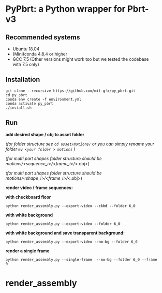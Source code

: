 # PyPbrt: a Python wrapper for Pbrt-v3

## Recommended systems
- Ubuntu 18.04
- (Mini)conda 4.8.4 or higher
- GCC 7.5 (Other versions might work too but we tested the codebase with 7.5 only)

## Installation
```
git clone --recursive https://github.com/mit-gfx/py_pbrt.git
cd py_pbrt
conda env create -f environment.yml
conda activate py_pbrt
./install.sh
```

## Run
**add desired shape / obj to asset folder**

*(for folder structure see `cd asset/motions/` or you can simply rename your folder `mv <your folder > motions` )*

*(for multi part shapes folder structure should be motions/<sequence_i>/<frame_i>/<*.obj>)

*(for multi part shapes folder structure should be motions/<shape_i>/<frame_i>/<*.obj>)

**render video / frame sequences:**

**with checkboard floor**
```
python render_assembly.py --export-video --ckbd --folder 6_0
```

**with white background**
```
python render_assembly.py --export-video --folder 6_0
```

**with white background and save transparent background:**
```
python render_assembly.py --export-video --no-bg --folder 6_0
```

**render a single frame**
```
python render_assembly.py --single-frame  --no-bg --folder 6_0 --frame 0
```
# render_assembly

